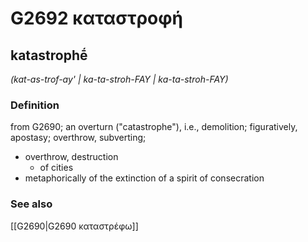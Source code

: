 # G2692 καταστροφή

## katastrophḗ

_(kat-as-trof-ay' | ka-ta-stroh-FAY | ka-ta-stroh-FAY)_

### Definition

from G2690; an overturn ("catastrophe"), i.e., demolition; figuratively, apostasy; overthrow, subverting; 

- overthrow, destruction
  - of cities
- metaphorically of the extinction of a spirit of consecration

### See also

[[G2690|G2690 καταστρέφω]]
